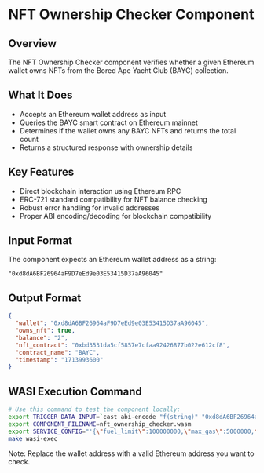 # NFT Ownership Checker Component

## Overview

The NFT Ownership Checker component verifies whether a given Ethereum wallet owns NFTs from the Bored Ape Yacht Club (BAYC) collection.

## What It Does

- Accepts an Ethereum wallet address as input
- Queries the BAYC smart contract on Ethereum mainnet
- Determines if the wallet owns any BAYC NFTs and returns the total count
- Returns a structured response with ownership details

## Key Features

- Direct blockchain interaction using Ethereum RPC
- ERC-721 standard compatibility for NFT balance checking
- Robust error handling for invalid addresses
- Proper ABI encoding/decoding for blockchain compatibility

## Input Format

The component expects an Ethereum wallet address as a string:

```
"0xd8dA6BF26964aF9D7eEd9e03E53415D37aA96045"
```

## Output Format

```json
{
  "wallet": "0xd8dA6BF26964aF9D7eEd9e03E53415D37aA96045",
  "owns_nft": true,
  "balance": "2",
  "nft_contract": "0xbd3531da5cf5857e7cfaa92426877b022e612cf8",
  "contract_name": "BAYC",
  "timestamp": "1713993600"
}
```

## WASI Execution Command

```bash
# Use this command to test the component locally:
export TRIGGER_DATA_INPUT=`cast abi-encode "f(string)" "0xd8dA6BF26964aF9D7eEd9e03E53415D37aA96045"`
export COMPONENT_FILENAME=nft_ownership_checker.wasm
export SERVICE_CONFIG="'{\"fuel_limit\":100000000,\"max_gas\":5000000,\"host_envs\":[],\"kv\":[],\"workflow_id\":\"default\",\"component_id\":\"default\"}'"
make wasi-exec
```

Note: Replace the wallet address with a valid Ethereum address you want to check.